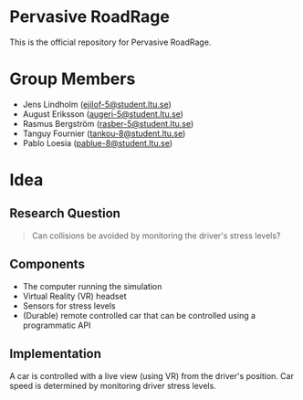 # Pervasive RoadRage

This is the official repository for Pervasive RoadRage.

# Group Members

- Jens Lindholm (ejilof-5@student.ltu.se)
- August Eriksson (augeri-5@student.ltu.se)
- Rasmus Bergström (rasber-5@student.ltu.se)
- Tanguy Fournier (tankou-8@student.ltu.se)
- Pablo Loesia (pablue-8@student.ltu.se)

# Idea

## Research Question

> Can collisions be avoided by monitoring the driver's stress levels?

## Components

- The computer running the simulation
- Virtual Reality (VR) headset
- Sensors for stress levels
- (Durable) remote controlled car that can be controlled using a programmatic
  API

## Implementation

A car is controlled with a live view (using VR) from the driver's position.
Car speed is determined by monitoring driver stress levels.
